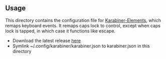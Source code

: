 ## Usage

This directory contains the configuration file for [Karabiner-Elements](https://karabiner-elements.pqrs.org), which remaps keyboard events. It remaps caps lock to control, except when caps lock is tapped, in which case it functions like escape.

- Download the latest release [here](https://github.com/pqrs-org/Karabiner-Elements/releases/)
- Symlink ~/.config/karabiner/karabiner.json to karabiner.json in this directory
